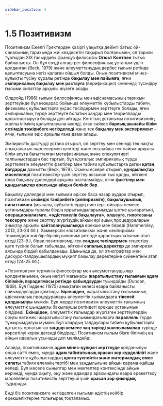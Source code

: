 ```yaml
---
sidebar_position: 5
---
```


# 1.5 Позитивизм

Позитивизм Ежелгі Гректерден қазіргі уақытқа дейінгі батыс ой-санасының тарихында жиі кездесетін тақырып болғанымен, ол тарихи тұрғыдан ХІХ ғасырдағы француз философы **Огюст Контпен** тығыз байланысты. Ол бұл сөзді алғаш рет философиялық ұстаным үшін қолданған (Beck, 1979) және әлеуметтанудың дербес ғылым ретінде қалыптасуына негіз қалаған ойшыл болды. Оның позитивизмі мінез-құлықты түсіну құралы ретінде **бақылау мен пайымға**, яғни **эмпирикалық бақылау мен растауға** (верификация) сүйенеді; түсіндіру ғылыми сипаттау арқылы жүзеге асады.

Олдройд (1986) ғылым философиясы мен әдіснамасының тарихын зерттеуінде бұл көзқарас бойынша әлеуметтік құбылыстарды табиғи, физикалық құбылыстарға ұқсас тәсілдермен зерттеуге болады, яғни эмпирикалық түрде зерттеуге болатын заңдар мен теорияларды қалыптастыруға болады деп айтады. Конттың ұстанымы позитивизмнің жалпы ілімінің қалыптасуына әкелді, оған сәйкес **барлық шынайы білім сезімдік тәжірибеге негізделеді** және тек **бақылау мен эксперимент** – яғни, ғылыми әдіс арқылы ғана дами алады.

Эмпиристік дәстүрді ұстана отырып, ол зерттеу мен сенімді тек нақты анықталатын нәрселермен шектеді және осылайша тек пайым арқылы білім алуға бағытталған метафизикалық және спекулятивті талпыныстардан бас тартып, бұл қозғалыс эмпирикалық түрде зерттелетін әлеуметтік фактілер мен табиғи құбылыстарға деген **қатаң бағдарды** дамытты (Beck, 1979). Осыны ескере отырып, **құндылықтар мәселелері** позитивистер үшін зерттеу аясынан тыс қалды, өйткені олар бақылау дәлелдері арқылы расталмайды, яғни **фактілер мен құндылықтар арасында айқын бөлініс бар**.

Бақылау дәлелдері мен ғылыми әдіске баса назар аудара отырып, позитивизм **сезімдік тәжірибеге (эмпиризмге)**, **бақылаушылық сипаттамаға** (мысалы, субъектілердің ниеттері, ойлары немесе ұстанымдары туралы біздің қорытындыларымызды шетке шығаратын), **операционализмге**, **«әдістемелік бақылауға»**, **өлшеуге**, **гипотезаны тексеруге** және зерттеу жүргізудің айқын әрі ашық процедураларын анықтау арқылы **қайталанушылыққа** ерекше мән береді (Hammersley, 2013, 23-24 бб.). Хаммерсли «позитивизм» және «эмпиризм» терминдері жиі бір-бірінің синонимі ретінде қарастырылатынын атап өтеді (23-б.), бірақ позитивизмді тек **сандық тәсілдермен** теңестіру қате түсінік болып табылады, өйткені **сапалық деректер** де эмпиризм аясында бірдей қабылданады. Шынында да, ол этнографтар мен дискурс-талдаушылардың мұқият бақылау деректеріне сүйенетінін атап өтеді (24-25 бб.).

«Позитивизм» терминін философтар мен әлеуметтанушылар қолданғанымен, оның негізгі мағынасы **жаратылыстану ғылымын адам білімінің парадигмасы ретінде қабылдаудан** туындайды (Duncan, 1968). Бұл Гидденс (1975) анықтаған келесі өзара байланысты пайымдауларды қамтиды. **Біріншіден,** жаратылыстану ғылымының әдіснамалық процедуралары әлеуметтік ғылымдарға **тікелей қолданылуы** мүмкін. Бұл жерде позитивизм әлеуметтік ғалымның әлеуметтік шындықты бақылаушы ретіндегі ерекше ұстанымын білдіреді. **Екіншіден,** әлеуметтік ғалымдар жүргізген зерттеулердің соңғы нәтижесі жаратылыстану ғылымындағыларға **параллель** түрде тұжырымдалуы мүмкін. Бұл олардың талдаулары табиғи құбылыстарға қатысты орнатылған **заңдар немесе заң тәрізді жалпыламалар** түрінде көрсетілуі керек дегенді білдіреді. Позитивизм ғылым бізге білімнің ең айқын идеалын ұсынады деп мәлімдейді.

Алайда, позитивизмнің **адам мінез-құлқын зерттеуде** қолданылуы онша сәтті емес, мұнда **адам табиғатының орасан зор күрделілігі** және әлеуметтік құбылыстардың **қолға түспейтін және материалдық емес сипаты** табиғи әлемнің тәртібі мен заңдылығына айқын қарама-қайшы келеді. Бұл мәселе сыныптар мен мектептер контексінде айқын көрінеді, мұнда оқыту, оқу және адамдар арасындағы өзара әрекеттесу мәселелері позитивистік зерттеуші үшін **орасан зор қиындық** тудырады.

Енді біз позитивизмге негізделген ғылыми әдістің кейбір ерекшеліктеріне толығырақ тоқталамыз.